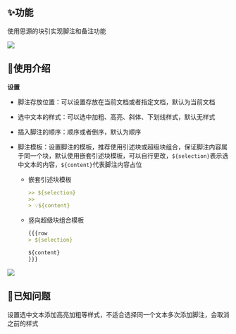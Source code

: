 ## ✨功能

使用思源的块引实现脚注和备注功能

![](https://fastly.jsdelivr.net/gh/Achuan-2/PicBed/assets/思源笔记脚注插件2-2024-11-18.gif)

## 📝使用介绍

**设置**

- 脚注存放位置：可以设置存放在当前文档或者指定文档，默认为当前文档
- 选中文本的样式：可以选中加粗、高亮、斜体、下划线样式，默认无样式
- 插入脚注的顺序：顺序或者倒序，默认为顺序
- 脚注模板：设置脚注的模板，推荐使用引述块或超级块组合，保证脚注内容属于同一个块，默认使用嵌套引述块模板，可以自行更改，`${selection}`表示选中文本的内容，`${content}`代表脚注内容占位

  - 嵌套引述块模板

    ```markdown
    >> ${selection}
    >> 
    > 💡${content}
    ```

  - 竖向超级块组合模板

    ```markdown
    {{{row
    > ${selection}
    
    ${content}
    }}}
    ```



![](https://fastly.jsdelivr.net/gh/Achuan-2/PicBed/assets/PixPin_2024-11-18_13-15-16-2024-11-18.png)

## 🐛已知问题

设置选中文本添加高亮加粗等样式，不适合选择同一个文本多次添加脚注，会取消之前的样式